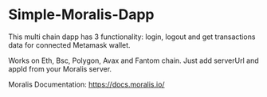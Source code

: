 # Simple-Moralis-Dapp

This multi chain dapp has 3 functionality:
login, logout and get transactions data for connected 
Metamask wallet. 

Works on Eth, Bsc, Polygon, Avax and Fantom chain.
Just add serverUrl and appId from your Moralis server.

Moralis Documentation:
https://docs.moralis.io/
